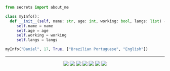 ```py
from secrets import about_me

class myInfo():
  def __init__(self, name: str, age: int, working: bool, langs: list) -> None:
     self.name = name
     self.age = age
     self.working = working
     self.langs = langs

myInfo("Daniel", 17, True, ["Brazilian Portuguese", "English"])
```

___

<div align="center">
  <img src="https://img.shields.io/badge/Python-2%20Years-lightblue?style=for-the-badge&logo=python">
  <img src="https://img.shields.io/badge/Git-2%20Years-critical?style=for-the-badge&logo=git">
  <img src="https://img.shields.io/badge/Github-2%20Years-black?style=for-the-badge&logo=github">
  <img src="https://img.shields.io/badge/Linux-2%20Years-lightyellow?style=for-the-badge&logo=linux">
  <img src="https://img.shields.io/badge/Docker-3%20Months-blue?style=for-the-badge&logo=docker">
  <img src="https://img.shields.io/badge/Jekyll-2%20Weeks-lightgreen?style=for-the-badge&logo=jekyll">
  <img src="https://img.shields.io/badge/Cybersecurity-1.5%20Years-purple?style=for-the-badge&logo=insomnia">
</div>
